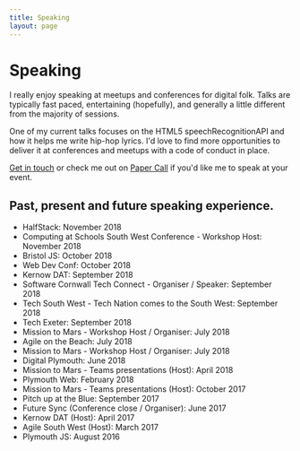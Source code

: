 ```yaml
---
title: Speaking
layout: page
---
```

# Speaking

I really enjoy speaking at meetups and conferences for digital folk.
Talks are typically fast paced, entertaining (hopefully),
and generally a little different from the majority of sessions.

One of my current talks focuses on the HTML5 speechRecognitionAPI and how it helps me
write hip-hop lyrics. I'd love to find more opportunities to deliver it at conferences
and meetups with a code of conduct in place.

[Get in touch](https://tonyedwardspz.co.uk/contact/) or check me out on
[Paper Call](https://www.papercall.io/speakers/tonyedwardspz) if you'd like me to speak at your event.

## Past, present and future speaking experience.

- HalfStack: November 2018
- Computing at Schools South West Conference - Workshop Host: November 2018
- Bristol JS: October 2018
- Web Dev Conf: October 2018
- Kernow DAT: September 2018
- Software Cornwall Tech Connect - Organiser / Speaker:  September 2018
- Tech South West - Tech Nation comes to the South West: September 2018
- Tech Exeter: September 2018
- Mission to Mars - Workshop Host / Organiser: July 2018
- Agile on the Beach: July 2018
- Mission to Mars - Workshop Host / Organiser: July 2018
- Digital Plymouth: June 2018
- Mission to Mars - Teams presentations (Host): April 2018
- Plymouth Web: February 2018
- Mission to Mars - Teams presentations (Host): October 2017
- Pitch up at the Blue: September 2017
- Future Sync (Conference close / Organiser): June 2017
- Kernow DAT (Host): April 2017
- Agile South West (Host): March 2017
- Plymouth JS: August 2016
